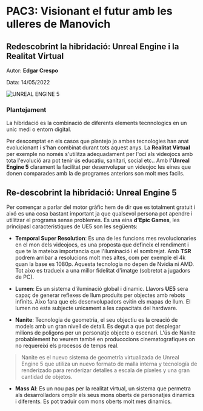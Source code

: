 # PAC3: Visionant el futur amb les ulleres de Manovich
## Redescobrint la hibridació: Unreal Engine i la Realitat Virtual
Autor: **Edgar Crespo**


Data: 14/05/2022


![UNREAL ENGINE 5](https://as01.epimg.net/meristation/imagenes/2022/03/24/reportajes/1648145141_497649_1648145204_noticia_normal.jpg)



### Plantejament
La hibridació es la combinació de diferents elements tecnnologics en un unic medi o entorn digital.


Per descomptat en els casos que plantejo jo ambes tecnologies han anat evolucionant i s'han combinat durant tots aquest anys. La **Realitat Virtual** per exemple no només s'utilitza adequadament per l'ocí als videojocs amb tota l'evolució ara pot tenir ús educatiu, sanitari, social etc..
Amb  **l'Unreal Engine 5**  clarament la facilitat per desenvolupar un videojoc les eines que donen comparades amb la de programes anteriors son molt mes facils.


## Re-descobrint la hibridació: Unreal Engine 5

Per començar a parlar del motor gràfic hem de dir que es totalment gratuit i aixó es una cosa bastant important ja que qualsevol persona pot apendre i utilitzar el programa sense problemes. Es una eina **d'Epic Games**, les principasl caracteristiques de UE5 son les següents:

- **Temporal Super Resolution**: Es una de les funcions mes revolucionaries en el mon dels videojocs, es una proposta que defineix el rendiment i que te la mateixa importancia que l'iluminació i el sombrejat. Amb **TSR** podrem arribar a resolucions molt mes altes, com per exemple el 4k quan la base es 1080p. Aquesta tecnologia no depen de Nvidia ni AMD. Tot aixo es tradueix a una millor fidelitat d'imatge (sobretot a jugadors de PC).

- **Lumen**: Es un sistema d'iluminació global i dinamic. Llavors **UE5** sera capaç de generar reflexes de llum produits per objectes amb rebots infinits. Aixo fara que els desenvolupadors evitin els mapas de llum. El lumen no esta subjecte unicament a les capacitats del hardware.

- **Nanite**: Tecnologia de geometria, el seu objectiu es la creació de models amb un gran nivell de detall. Es degut a que pot desplegar milions de poligons per un personatje objecte o escenari. L'ús de Nanite probablement ho veurem també en producccions cinematografiques on no requereixi els procesos de temps real.

> Nanite es el nuevo sistema de geometría virtualizada de Unreal Engine 5 que utiliza un nuevo formato de malla interna y tecnología de renderizado para renderizar detalles a escala de píxeles y una gran cantidad de objetos.

- **Mass AI**: Es un nou pas per la realitat virtual, un sistema que permetra als desarrolladors omplir els seus mons oberts de personatjes dinamics i diferents. Es pot traduir com mons oberts molt mes dinamics.  
